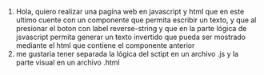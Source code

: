 1. Hola, quiero realizar una pagína web en javascript y html que en este ultimo cuente con un componente que permita escribir un texto, y que al presionar el boton con label reverse-string y que en la parte lógica de jsvascript permita generar un texto invertido que pueda ser mostrado mediante el html que contiene el componente anterior
2. me gustaria tener separada la lógica del sctipt en un archivo .js y la parte visual en un archivo .html